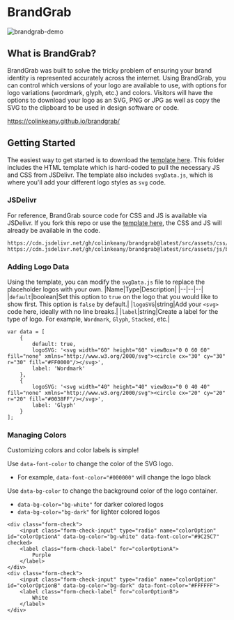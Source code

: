 # BrandGrab
![brandgrab-demo](https://github.com/colinkeany/brandgrab/assets/4369448/1384317b-443b-4b65-81f2-ee612e5d51dc)

## What is BrandGrab?
BrandGrab was built to solve the tricky problem of ensuring your brand identity is represented accurately across the internet. Using BrandGrab, you can control which versions of your logo are available to use, with options for logo variations (wordmark, glyph, etc.) and colors. Visitors will have the options to download your logo as an SVG, PNG or JPG as well as copy the SVG to the clipboard to be used in design software or code.

https://colinkeany.github.io/brandgrab/

## Getting Started
The easiest way to get started is to download the [template here](https://github.com/colinkeany/brandgrab/tree/main/src). This folder includes the HTML template which is hard-coded to pull the necessary JS and CSS from JSDelivr. The template also includes `svgData.js`, which is where you'll add your different logo styles as `svg` code.

### JSDelivr
For reference, BrandGrab source code for CSS and JS is available via JSDelivr. If you fork this repo or use the [template here](https://github.com/colinkeany/brandgrab/tree/main/src), the CSS and JS will already be available in the code.
```
https://cdn.jsdelivr.net/gh/colinkeany/brandgrab@latest/src/assets/css/brandgrab.css
https://cdn.jsdelivr.net/gh/colinkeany/brandgrab@latest/src/assets/js/brandgrab.1.0.js
```

### Adding Logo Data
Using the template, you can modify the `svgData.js` file to replace the placeholder logos with your own.
|Name|Type|Description|
|--|--|--|
|`default`|boolean|Set this option to `true` on the logo that you would like to show first. This option is `false` by default.|
|`logoSVG`|string|Add your `<svg>` code here, ideally with no line breaks.|
|`label`|string|Create a label for the type of logo. For example, `Wordmark`, `Glyph`, `Stacked`, etc.|
```
var data = [
    {
        default: true,
        logoSVG: '<svg width="60" height="60" viewBox="0 0 60 60" fill="none" xmlns="http://www.w3.org/2000/svg"><circle cx="30" cy="30" r="30" fill="#FF0000"/></svg>',
        label: 'Wordmark'
    },
    {
        logoSVG: '<svg width="40" height="40" viewBox="0 0 40 40" fill="none" xmlns="http://www.w3.org/2000/svg"><circle cx="20" cy="20" r="20" fill="#0038FF"/></svg>',
        label: 'Glyph'
    }
];
```

### Managing Colors
Customizing colors and color labels is simple!

Use `data-font-color` to change the color of the SVG logo.
 - For example, `data-font-color="#000000"` will change the logo black

Use `data-bg-color` to change the background color of the logo container.
 - `data-bg-color="bg-white"` for darker colored logos
 - `data-bg-color="bg-dark"` for lighter colored logos

```
<div class="form-check">
    <input class="form-check-input" type="radio" name="colorOption" id="colorOptionA" data-bg-color="bg-white" data-font-color="#9C25C7" checked>
    <label class="form-check-label" for="colorOptionA">
        Purple
    </label>
</div>
<div class="form-check">
    <input class="form-check-input" type="radio" name="colorOption" id="colorOptionB" data-bg-color="bg-dark" data-font-color="#FFFFFF">
    <label class="form-check-label" for="colorOptionB">
        White
    </label>
</div>
```








